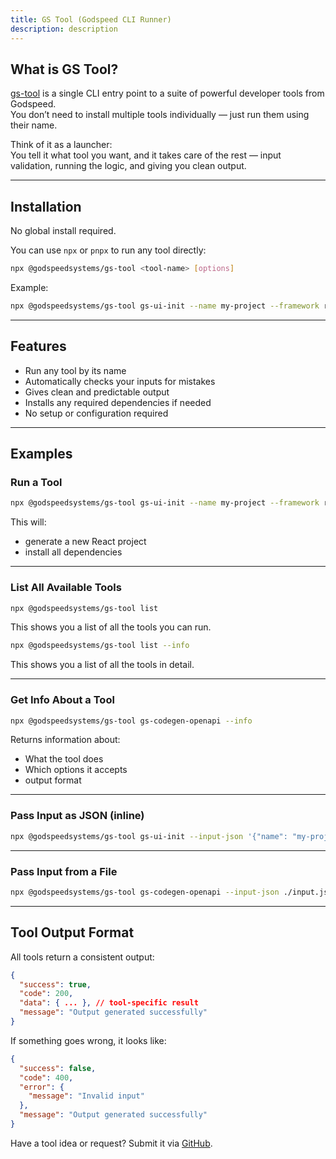 ```yaml
---
title: GS Tool (Godspeed CLI Runner)
description: description
---
```


## What is GS Tool?

[gs-tool](https://www.npmjs.com/package/@godspeedsystems/gs-tool) is a single CLI entry point to a suite of powerful developer tools from Godspeed.  
You don’t need to install multiple tools individually — just run them using their name.

Think of it as a launcher:  
You tell it what tool you want, and it takes care of the rest — input validation, running the logic, and giving you clean output.

---

## Installation

No global install required.

You can use `npx` or `pnpx` to run any tool directly:

```bash
npx @godspeedsystems/gs-tool <tool-name> [options]
```

Example:

```bash
npx @godspeedsystems/gs-tool gs-ui-init --name my-project --framework react --template default
```

---

## Features

- Run any tool by its name
- Automatically checks your inputs for mistakes
- Gives clean and predictable output
- Installs any required dependencies if needed
- No setup or configuration required

---

## Examples

### Run a Tool

```bash
npx @godspeedsystems/gs-tool gs-ui-init --name my-project --framework react --template default
```

This will:

- generate a new React project
- install all dependencies

---

### List All Available Tools

```bash
npx @godspeedsystems/gs-tool list
```

This shows you a list of all the tools you can run.

```bash
npx @godspeedsystems/gs-tool list --info
```

This shows you a list of all the tools in detail.

---

### Get Info About a Tool

```bash
npx @godspeedsystems/gs-tool gs-codegen-openapi --info
```

Returns information about:

- What the tool does
- Which options it accepts
- output format

---

### Pass Input as JSON (inline)

```bash
npx @godspeedsystems/gs-tool gs-ui-init --input-json '{"name": "my-project"}'
```

---

### Pass Input from a File

```bash
npx @godspeedsystems/gs-tool gs-codegen-openapi --input-json ./input.json
```

---

## Tool Output Format

All tools return a consistent output:

```json
{
  "success": true,
  "code": 200,
  "data": { ... }, // tool-specific result
  "message": "Output generated successfully"
}
```

If something goes wrong, it looks like:

```json
{
  "success": false,
  "code": 400,
  "error": {
    "message": "Invalid input"
  },
  "message": "Output generated successfully"
}
```

Have a tool idea or request? Submit it via [GitHub](https://github.com/godspeedsystems).
